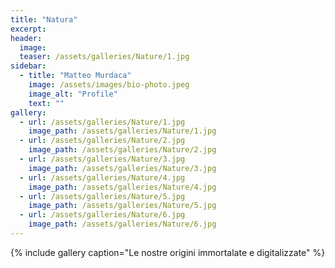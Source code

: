 ```yaml
---
title: "Natura"
excerpt:
header:
  image:
  teaser: /assets/galleries/Nature/1.jpg
sidebar:
  - title: "Matteo Murdaca"
    image: /assets/images/bio-photo.jpeg
    image_alt: "Profile"
    text: ""
gallery:
  - url: /assets/galleries/Nature/1.jpg
    image_path: /assets/galleries/Nature/1.jpg
  - url: /assets/galleries/Nature/2.jpg
    image_path: /assets/galleries/Nature/2.jpg
  - url: /assets/galleries/Nature/3.jpg
    image_path: /assets/galleries/Nature/3.jpg
  - url: /assets/galleries/Nature/4.jpg
    image_path: /assets/galleries/Nature/4.jpg
  - url: /assets/galleries/Nature/5.jpg
    image_path: /assets/galleries/Nature/5.jpg
  - url: /assets/galleries/Nature/6.jpg
    image_path: /assets/galleries/Nature/6.jpg
---
```


{% include gallery caption="Le nostre origini immortalate e digitalizzate" %}
